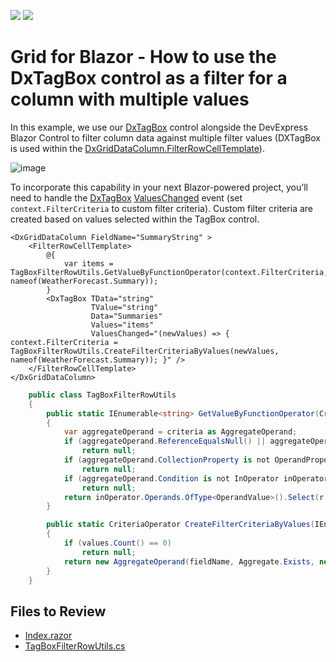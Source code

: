<!-- default badges list -->
[![](https://img.shields.io/badge/Open_in_DevExpress_Support_Center-FF7200?style=flat-square&logo=DevExpress&logoColor=white)](https://supportcenter.devexpress.com/ticket/details/T1104359)
[![](https://img.shields.io/badge/📖_How_to_use_DevExpress_Examples-e9f6fc?style=flat-square)](https://docs.devexpress.com/GeneralInformation/403183)
<!-- default badges end -->
# Grid for Blazor - How to use the DxTagBox control as a filter for a column with multiple values

In this example, we use our [DxTagBox](https://docs.devexpress.com/Blazor/DevExpress.Blazor.DxTagBox-2) control alongside the DevExpress Blazor Control to filter column data against multiple filter values (DXTagBox is used within the [DxGridDataColumn.FilterRowCellTemplate](https://docs.devexpress.com/Blazor/DevExpress.Blazor.DxGridDataColumn.FilterRowCellTemplate)).

![image](https://user-images.githubusercontent.com/69251191/180018055-298229e1-745b-46b7-984f-592c7d486e1e.png)

To incorporate this capability in your next Blazor-powered project, you’ll need to handle the [DxTagBox](http://docs.devexpress.devx/Blazor/DevExpress.Blazor.DxTagBox-2) [ValuesChanged](https://docs.devexpress.com/Blazor/DevExpress.Blazor.DxTagBox-2.ValuesChanged) event (set `context.FilterCriteria` to custom filter criteria). Custom filter criteria are created based on values selected within the TagBox control.

```razor
<DxGridDataColumn FieldName="SummaryString" >
    <FilterRowCellTemplate>
        @{
            var items = TagBoxFilterRowUtils.GetValueByFunctionOperator(context.FilterCriteria, nameof(WeatherForecast.Summary));
        }   
        <DxTagBox TData="string"
                  TValue="string"
                  Data="Summaries"
                  Values="items"
                  ValuesChanged="(newValues) => { context.FilterCriteria = TagBoxFilterRowUtils.CreateFilterCriteriaByValues(newValues, nameof(WeatherForecast.Summary)); }" />
    </FilterRowCellTemplate>
</DxGridDataColumn>
```

```cs
    public class TagBoxFilterRowUtils
    {
        public static IEnumerable<string> GetValueByFunctionOperator(CriteriaOperator criteria, string fieldName)
        {
            var aggregateOperand = criteria as AggregateOperand;
            if (aggregateOperand.ReferenceEqualsNull() || aggregateOperand.AggregateType != Aggregate.Exists)
                return null;
            if (aggregateOperand.CollectionProperty is not OperandProperty operandProperty || operandProperty.PropertyName != fieldName)
                return null;
            if (aggregateOperand.Condition is not InOperator inOperator)
                return null;
            return inOperator.Operands.OfType<OperandValue>().Select(r => r.Value?.ToString());
        }

        public static CriteriaOperator CreateFilterCriteriaByValues(IEnumerable<string> values, string fieldName)
        {
            if (values.Count() == 0)
                return null;
            return new AggregateOperand(fieldName, Aggregate.Exists, new InOperator("", values));
        }
    }
```


## Files to Review

* [Index.razor](./CS/DxBlazorApplication1/Pages/Index.razor)
* [TagBoxFilterRowUtils.cs](./CS/DxBlazorApplication1/TagBoxFilterRowUtils.cs)

